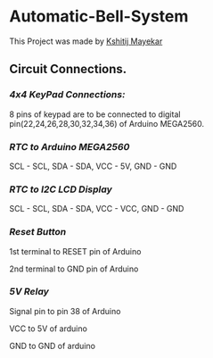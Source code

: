 # Automatic-Bell-System
This Project was made by [Kshitij Mayekar](https://www.linkedin.com/in/kshitijmayekar/)

## Circuit Connections.

### _4x4 KeyPad Connections:_

8 pins of keypad are to be connected to digital pin(22,24,26,28,30,32,34,36) of Arduino MEGA2560.


### _RTC to Arduino MEGA2560_

SCL - SCL, SDA - SDA, VCC - 5V, GND - GND


### _RTC to I2C LCD Display_

SCL - SCL, SDA - SDA, VCC - VCC, GND - GND


### _Reset Button_

1st terminal to RESET pin of Arduino

2nd terminal to GND pin of Arduino

### _5V Relay_

Signal pin to pin 38 of Arduino

VCC to 5V of arduino

GND to GND of arduino

